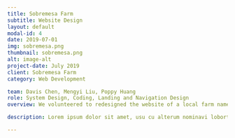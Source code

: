 ```yaml
---
title: Sobremesa Farm
subtitle: Website Design
layout: default
modal-id: 4
date: 2019-07-01
img: sobremesa.png
thumbnail: sobremesa.png
alt: image-alt
project-date: July 2019
client: Sobremesa Farm
category: Web Development

team: Davis Chen, Mengyi Liu, Poppy Huang
role: System Design, Coding, Landing and Navigation Design
overview: We volunteered to redesigned the website of a local farm named Sobremesa Farm. The new website introduces its history, culture, and products.<br>Besides restructuring the website, we also have implemented some features like newsletter subscriptions and Square online payment system.

description: Lorem ipsum dolor sit amet, usu cu alterum nominavi lobortis. At duo novum diceret. Tantas apeirian vix et, usu sanctus postulant inciderint ut, populo diceret necessitatibus in vim. Cu eum dicam feugiat noluisse.

---
```

